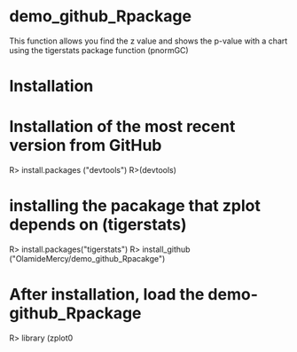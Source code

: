 # demo_github_Rpackage
This function allows you find the z value and shows the p-value with a chart using the tigerstats package function (pnormGC)
# Installation
# Installation of the most recent version from GitHub
R> install.packages ("devtools")
R>(devtools)
# installing the pacakage that zplot depends on (tigerstats)
R> install.packages("tigerstats")
R> install_github ("OlamideMercy/demo_github_Rpacakge")
# After installation, load the demo-github_Rpackage
R> library (zplot0

